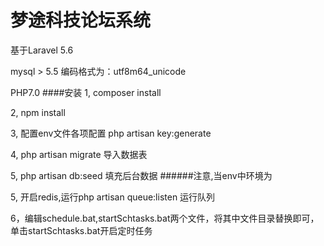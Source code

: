 # 梦途科技论坛系统
基于Laravel 5.6

mysql > 5.5 编码格式为：utf8m64_unicode

PHP7.0
####安装
1, composer install

2, npm install

3, 配置env文件各项配置 php artisan key:generate

4, php artisan migrate 导入数据表

5, php artisan db:seed 填充后台数据
######注意,当env中环境为

5, 开启redis,运行php artisan queue:listen
   运行队列
     
6，编辑schedule.bat,startSchtasks.bat两个文件，将其中文件目录替换即可，单击startSchtasks.bat开启定时任务

